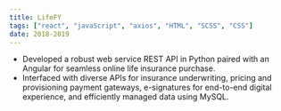 ```yaml
---
title: LifeFY
tags: ["react", "javaScript", "axios", "HTML", "SCSS", "CSS"]
date: 2018-2019
---
```


- Developed a robust web service REST API in Python paired with an Angular for seamless online life insurance purchase. 
- Interfaced with diverse APIs for insurance underwriting, pricing and provisioning payment gateways, e-signatures for end-to-end digital experience, and efficiently managed data using MySQL.
